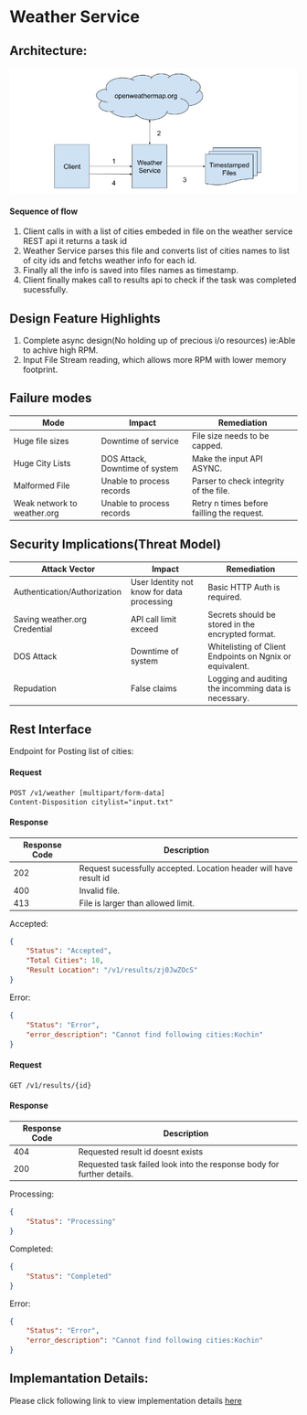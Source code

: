 # Weather Service
## Architecture:
![Block Diagram](Docs/Block_Diagram.png)
#### Sequence of flow
1. Client calls in with a list of cities embeded in file on the weather service REST api it returns a task id
2. Weather Service parses this file and converts list of cities names to list of city ids and fetchs weather info for each id.
3. Finally all the info is saved into files names as timestamp.
4. Client finally makes call to results api to check if the task was completed sucessfully.

## Design Feature Highlights
1. Complete async design(No holding up of precious i/o resources) ie:Able to achive high RPM.
2. Input File Stream reading, which allows more RPM with lower memory footprint.

## Failure modes
|Mode   |Impact   |Remediation   |
|---|---|---|
| Huge file sizes  | Downtime of service  | File size needs to be capped.  |
| Huge City Lists  |  DOS Attack, Downtime of system | Make the input API ASYNC.  |
| Malformed File  | Unable to process records  | Parser to check integrity of the file.  |
| Weak network to weather.org  | Unable to process records  | Retry n times before failling the request.  |

## Security Implications(Threat Model)
|Attack Vector   |Impact   |Remediation   |
|---|---|---|
| Authentication/Authorization  | User Identity not know for data processing | Basic HTTP Auth is required.  |
| Saving weather.org Credential  | API call limit exceed  | Secrets should be stored in the encrypted format.  |
| DOS Attack  | Downtime of system | Whitelisting of Client Endpoints on Ngnix or equivalent.  |
| Repudation  | False claims | Logging and auditing the incomming data is necessary.  |

## Rest Interface

Endpoint for Posting list of cities:
#### Request
```
POST /v1/weather [multipart/form-data]
Content-Disposition citylist="input.txt"
```
#### Response
|Response Code   |  Description |
|---|---|
| 202  | Request sucessfully accepted. Location header will have result id |
| 400  | Invalid file. |
| 413  | File is larger than allowed limit.  |
Accepted:
```JSON
{
    "Status": "Accepted",
    "Total Cities": 10,
    "Result Location": "/v1/results/zj0JwZOcS"
}
```
Error:
```JSON
{
    "Status": "Error",
    "error_description": "Cannot find following cities:Kochin"
}
```
#### Request
```
GET /v1/results/{id}
```
#### Response
|Response Code   |  Description |
|---|---|
| 404  | Requested result id doesnt exists |
| 200  | Requested task failed look into the response body for further details. |
Processing:
```JSON
{
    "Status": "Processing"
}
```
Completed:
```JSON
{
    "Status": "Completed"
}
```
Error:
```JSON
{
    "Status": "Error",
    "error_description": "Cannot find following cities:Kochin"
}
```
## Implemantation Details:
Please click following link to view implementation details [here](https://github.com/LRagji/W5R_Service/blob/master/Docs/Implementation.md)